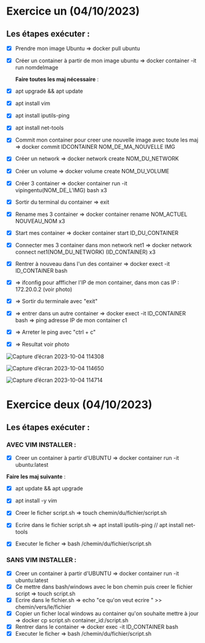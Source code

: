 # Exercice un (04/10/2023) 

## Les étapes exécuter : 


- [x] Prendre mon image Ubuntu => docker pull ubuntu
- [x] Créer un container à partir de mon image ubuntu => docker container -it run nomdeImage
      
   **Faire toutes les maj nécessaire** :
- [x] apt upgrade && apt update
- [x] apt install vim
- [x] apt install iputils-ping
- [x] apt install net-tools

- [x] Commit mon container pour creer une nouvelle image avec toute les maj => docker commit IDCONTAINER NOM_DE_MA_NOUVELLE IMG
- [x] Créer un network => docker network create NOM_DU_NETWORK
- [x] Créer un volume => docker volume create NOM_DU_VOLUME
- [x] Créer 3 container => docker container run -it vipingentu(NOM_DE_L'IMG) bash x3
- [x] Sortir du terminal du container => exit
- [x] Rename mes 3 container => docker container rename NOM_ACTUEL NOUVEAU_NOM x3
- [x] Start mes container => docker container start ID_DU_CONTAINER
- [x] Connecter mes 3 container dans mon network net1 => docker network connect net1(NOM_DU_NETWORK) (ID_CONTAINER) x3
- [x] Rentrer à nouveau dans l'un des container => docker exect -it ID_CONTAINER bash
- [x] => ifconfig pour affficher l'IP de mon container, dans mon cas IP : 172.20.0.2 (voir photo)
- [x] => Sortir du terminale avec "exit"
- [x] => entrer dans un autre container  => docker exect -it ID_CONTAINER bash => ping adresse IP de mon container c1
- [x] => Arreter le ping avec "ctrl + c"
- [x] => Resultat voir photo


![Capture d’écran 2023-10-04 114308](https://github.com/AnthoLC77/Docker_xp/assets/84148016/289bc593-fa2b-45df-8be9-65747302e592)


![Capture d’écran 2023-10-04 114650](https://github.com/AnthoLC77/Docker_xp/assets/84148016/4b205f3c-f72d-4c85-8bc2-4065732806d2)


![Capture d’écran 2023-10-04 114714](https://github.com/AnthoLC77/Docker_xp/assets/84148016/3827227f-9f26-4601-adf8-47e86f936c53)


# Exercice deux (04/10/2023) 

## Les étapes exécuter : 

### AVEC VIM INSTALLER : 

- [x] Creer un container à partir d'UBUNTU => docker container run -it ubuntu:latest


**Faire les maj suivante** :
- [x] apt update && apt upgrade
- [x] apt install -y vim

- [x] Creer le ficher script.sh => touch chemin/du/fichier/script.sh
- [x] Ecrire dans le fichier script.sh => apt install iputils-ping          //    apt install net-tools
- [x] Executer le ficher => bash /chemin/du/fichier/script.sh

### SANS VIM INSTALLER : 

- [x] Creer un container à partir d'UBUNTU => docker container run -it ubuntu:latest
- [x] Ce mettre dans bash/windows avec le bon chemin puis creer le fichier script => touch script.sh
- [x] Ecrire dans le fichier.sh => echo "ce qu'on veut ecrire " >> chemin/vers/le/fichier
- [x] Copier un ficher local windows au container qu'on souhaite mettre à jour => docker cp script.sh container_id:/script.sh
- [x] Rentrer dans le container => docker exec -it ID_CONTAINER bash
- [x] Executer le ficher => bash /chemin/du/fichier/script.sh

